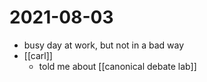 # 2021-08-03

- busy day at work, but not in a bad way
- [[carl]]
  - told me about [[canonical debate lab]]
